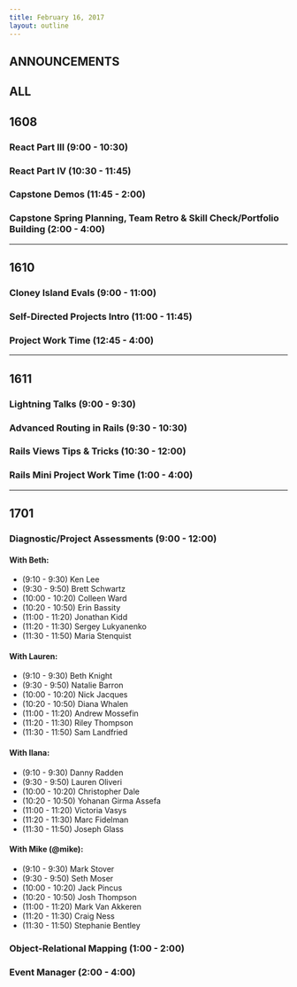 ```yaml
---
title: February 16, 2017
layout: outline
---
```


## ANNOUNCEMENTS

## ALL

## 1608

### React Part III (9:00 - 10:30)

### React Part IV (10:30 - 11:45)

### Capstone Demos (11:45 - 2:00)

### Capstone Spring Planning, Team Retro & Skill Check/Portfolio Building (2:00 - 4:00)

***

## 1610

### Cloney Island Evals (9:00 - 11:00)

### Self-Directed Projects Intro (11:00 - 11:45)

### Project Work Time (12:45 - 4:00)

***

## 1611

### Lightning Talks (9:00 - 9:30)

### Advanced Routing in Rails (9:30 - 10:30)

### Rails Views Tips & Tricks (10:30 - 12:00)

### Rails Mini Project Work Time (1:00 - 4:00)

***

## 1701

### Diagnostic/Project Assessments (9:00 - 12:00)

#### With Beth:

*   (9:10 - 9:30) Ken Lee
*   (9:30 - 9:50) Brett Schwartz
*   (10:00 - 10:20) Colleen Ward
*   (10:20 - 10:50) Erin Bassity
*   (11:00 - 11:20) Jonathan Kidd
*   (11:20 - 11:30) Sergey Lukyanenko
*   (11:30 - 11:50) Maria Stenquist

#### With Lauren:

*   (9:10 - 9:30) Beth Knight
*   (9:30 - 9:50) Natalie Barron
*   (10:00 - 10:20) Nick Jacques
*   (10:20 - 10:50) Diana Whalen
*   (11:00 - 11:20) Andrew Mossefin
*   (11:20 - 11:30) Riley Thompson
*   (11:30 - 11:50) Sam Landfried

#### With Ilana:

*   (9:10 - 9:30) Danny Radden
*   (9:30 - 9:50) Lauren Oliveri
*   (10:00 - 10:20) Christopher Dale
*   (10:20 - 10:50) Yohanan Girma Assefa
*   (11:00 - 11:20) Victoria Vasys
*   (11:20 - 11:30) Marc Fidelman
*   (11:30 - 11:50) Joseph Glass

#### With Mike (@mike):

*   (9:10 - 9:30) Mark Stover
*   (9:30 - 9:50) Seth Moser
*   (10:00 - 10:20) Jack Pincus
*   (10:20 - 10:50) Josh Thompson
*   (11:00 - 11:20) Mark Van Akkeren
*   (11:20 - 11:30) Craig Ness
*   (11:30 - 11:50) Stephanie Bentley

### Object-Relational Mapping (1:00 - 2:00)

### Event Manager (2:00 - 4:00)
